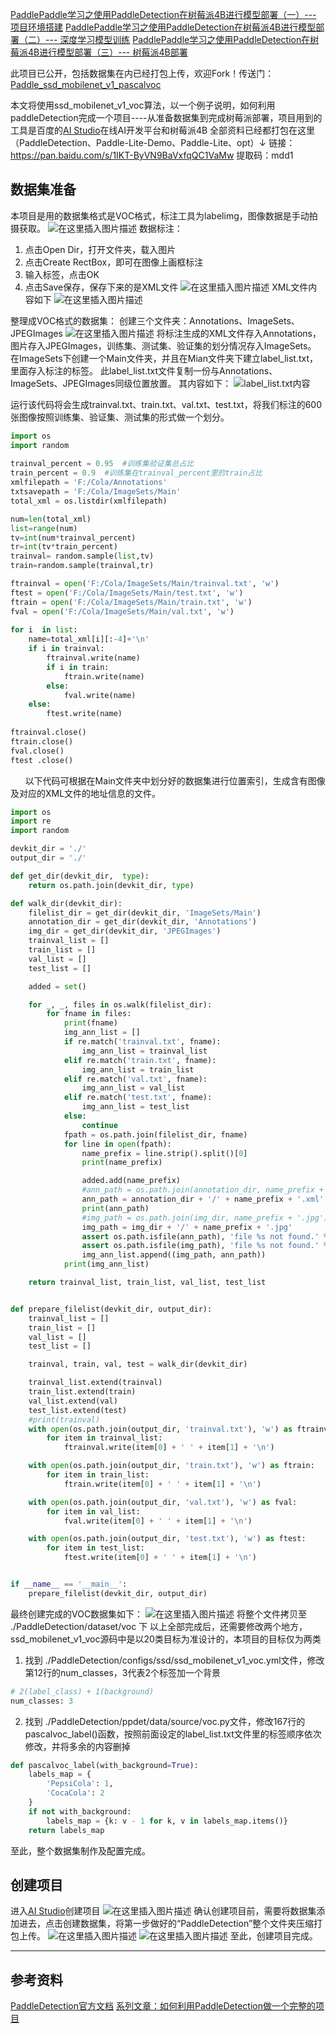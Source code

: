 ﻿[PaddlePaddle学习之使用PaddleDetection在树莓派4B进行模型部署（一）--- 项目环境搭建](https://blog.csdn.net/qq_42549612/article/details/104991557)
[PaddlePaddle学习之使用PaddleDetection在树莓派4B进行模型部署（二）--- 深度学习模型训练](https://blog.csdn.net/qq_42549612/article/details/104996034)
[PaddlePaddle学习之使用PaddleDetection在树莓派4B进行模型部署（三）--- 树莓派4B部署](https://blog.csdn.net/qq_42549612/article/details/104998329)

此项目已公开，包括数据集在内已经打包上传，欢迎Fork！传送门：[Paddle_ssd_mobilenet_v1_pascalvoc](https://aistudio.baidu.com/aistudio/projectdetail/331209)

本文将使用ssd_mobilenet_v1_voc算法，以一个例子说明，如何利用paddleDetection完成一个项目----从准备数据集到完成树莓派部署，项目用到的工具是百度的[AI Studio](https://aistudio.baidu.com/aistudio/index)在线AI开发平台和树莓派4B
全部资料已经都打包在这里（PaddleDetection、Paddle-Lite-Demo、Paddle-Lite、opt）↓
链接：https://pan.baidu.com/s/1IKT-ByVN9BaVxfqQC1VaMw 
提取码：mdd1 
## 数据集准备

本项目是用的数据集格式是VOC格式，标注工具为labelimg，图像数据是手动拍摄获取。
![在这里插入图片描述](https://img-blog.csdnimg.cn/20200320161610704.png?x-oss-process=image/watermark,type_ZmFuZ3poZW5naGVpdGk,shadow_10,text_aHR0cHM6Ly9ibG9nLmNzZG4ubmV0L3FxXzQyNTQ5NjEy,size_16,color_FFFFFF,t_70)
数据标注：
1. 点击Open Dir，打开文件夹，载入图片
2. 点击Create RectBox，即可在图像上画框标注
3. 输入标签，点击OK
4. 点击Save保存，保存下来的是XML文件
![在这里插入图片描述](https://img-blog.csdnimg.cn/2020032016280424.png?x-oss-process=image/watermark,type_ZmFuZ3poZW5naGVpdGk,shadow_10,text_aHR0cHM6Ly9ibG9nLmNzZG4ubmV0L3FxXzQyNTQ5NjEy,size_16,color_FFFFFF,t_70)
XML文件内容如下
![在这里插入图片描述](https://img-blog.csdnimg.cn/20200320163422866.png?x-oss-process=image/watermark,type_ZmFuZ3poZW5naGVpdGk,shadow_10,text_aHR0cHM6Ly9ibG9nLmNzZG4ubmV0L3FxXzQyNTQ5NjEy,size_16,color_FFFFFF,t_70)

整理成VOC格式的数据集：
创建三个文件夹：Annotations、ImageSets、JPEGImages
![在这里插入图片描述](https://img-blog.csdnimg.cn/20200320164134981.png)
将标注生成的XML文件存入Annotations，图片存入JPEGImages，训练集、测试集、验证集的划分情况存入ImageSets。
在ImageSets下创建一个Main文件夹，并且在Mian文件夹下建立label_list.txt，里面存入标注的标签。
此label_list.txt文件复制一份与Annotations、ImageSets、JPEGImages同级位置放置。
其内容如下：
![label_list.txt内容](https://img-blog.csdnimg.cn/20200320164721175.png)

运行该代码将会生成trainval.txt、train.txt、val.txt、test.txt，将我们标注的600张图像按照训练集、验证集、测试集的形式做一个划分。
```python
import os
import random
 
trainval_percent = 0.95  #训练集验证集总占比
train_percent = 0.9  #训练集在trainval_percent里的train占比
xmlfilepath = 'F:/Cola/Annotations'
txtsavepath = 'F:/Cola/ImageSets/Main'
total_xml = os.listdir(xmlfilepath)

num=len(total_xml)
list=range(num)
tv=int(num*trainval_percent)
tr=int(tv*train_percent)
trainval= random.sample(list,tv)
train=random.sample(trainval,tr)

ftrainval = open('F:/Cola/ImageSets/Main/trainval.txt', 'w')
ftest = open('F:/Cola/ImageSets/Main/test.txt', 'w')
ftrain = open('F:/Cola/ImageSets/Main/train.txt', 'w')
fval = open('F:/Cola/ImageSets/Main/val.txt', 'w')
 
for i  in list:
    name=total_xml[i][:-4]+'\n'
    if i in trainval:
        ftrainval.write(name)
        if i in train:
            ftrain.write(name)
        else:
            fval.write(name)
    else:
        ftest.write(name)
 
ftrainval.close()
ftrain.close()
fval.close()
ftest .close()
```

&nbsp; &nbsp; &nbsp; 以下代码可根据在Main文件夹中划分好的数据集进行位置索引，生成含有图像及对应的XML文件的地址信息的文件。
```python
import os
import re
import random

devkit_dir = './'
output_dir = './'

def get_dir(devkit_dir,  type):
    return os.path.join(devkit_dir, type)

def walk_dir(devkit_dir):
    filelist_dir = get_dir(devkit_dir, 'ImageSets/Main')
    annotation_dir = get_dir(devkit_dir, 'Annotations')
    img_dir = get_dir(devkit_dir, 'JPEGImages')
    trainval_list = []
    train_list = []
    val_list = []
    test_list = []

    added = set()

    for _, _, files in os.walk(filelist_dir):
        for fname in files:
            print(fname)
            img_ann_list = []
            if re.match('trainval.txt', fname):
                img_ann_list = trainval_list
            elif re.match('train.txt', fname):
                img_ann_list = train_list
            elif re.match('val.txt', fname):
                img_ann_list = val_list
            elif re.match('test.txt', fname):
                img_ann_list = test_list
            else:
                continue
            fpath = os.path.join(filelist_dir, fname)
            for line in open(fpath):
                name_prefix = line.strip().split()[0]
                print(name_prefix)

                added.add(name_prefix)
                #ann_path = os.path.join(annotation_dir, name_prefix + '.xml')
                ann_path = annotation_dir + '/' + name_prefix + '.xml'
                print(ann_path)
                #img_path = os.path.join(img_dir, name_prefix + '.jpg')
                img_path = img_dir + '/' + name_prefix + '.jpg'
                assert os.path.isfile(ann_path), 'file %s not found.' % ann_path
                assert os.path.isfile(img_path), 'file %s not found.' % img_path
                img_ann_list.append((img_path, ann_path))
            print(img_ann_list)

    return trainval_list, train_list, val_list, test_list


def prepare_filelist(devkit_dir, output_dir):
    trainval_list = []
    train_list = []
    val_list = []
    test_list = []

    trainval, train, val, test = walk_dir(devkit_dir)

    trainval_list.extend(trainval)
    train_list.extend(train)
    val_list.extend(val)
    test_list.extend(test)
    #print(trainval)
    with open(os.path.join(output_dir, 'trainval.txt'), 'w') as ftrainval:
        for item in trainval_list:
            ftrainval.write(item[0] + ' ' + item[1] + '\n')

    with open(os.path.join(output_dir, 'train.txt'), 'w') as ftrain:
        for item in train_list:
            ftrain.write(item[0] + ' ' + item[1] + '\n')

    with open(os.path.join(output_dir, 'val.txt'), 'w') as fval:
        for item in val_list:
            fval.write(item[0] + ' ' + item[1] + '\n')

    with open(os.path.join(output_dir, 'test.txt'), 'w') as ftest:
        for item in test_list:
            ftest.write(item[0] + ' ' + item[1] + '\n')


if __name__ == '__main__':
    prepare_filelist(devkit_dir, output_dir)
```
最终创建完成的VOC数据集如下：
![在这里插入图片描述](https://img-blog.csdnimg.cn/20200320180033118.png?x-oss-process=image/watermark,type_ZmFuZ3poZW5naGVpdGk,shadow_10,text_aHR0cHM6Ly9ibG9nLmNzZG4ubmV0L3FxXzQyNTQ5NjEy,size_16,color_FFFFFF,t_70)
将整个文件拷贝至 ./PaddleDetection/dataset/voc 下
以上全部完成后，还需要修改两个地方，ssd_mobilenet_v1_voc源码中是以20类目标为准设计的，本项目的目标仅为两类
1. 找到 ./PaddleDetection/configs/ssd/ssd_mobilenet_v1_voc.yml文件，修改第12行的num_classes，3代表2个标签加一个背景

```python
# 2(label_class) + 1(background)
num_classes: 3
```
2. 找到 ./PaddleDetection/ppdet/data/source/voc.py文件，修改167行的pascalvoc_label()函数，按照前面设定的label_list.txt文件里的标签顺序依次修改，并将多余的内容删掉

```python
def pascalvoc_label(with_background=True):
    labels_map = {
        'PepsiCola': 1,
        'CocaCola': 2
    }
    if not with_background:
        labels_map = {k: v - 1 for k, v in labels_map.items()}
    return labels_map
```
至此，整个数据集制作及配置完成。
## 创建项目
进入[AI Studio](https://aistudio.baidu.com/aistudio/index)创建项目
![在这里插入图片描述](https://img-blog.csdnimg.cn/20200320181114283.png?x-oss-process=image/watermark,type_ZmFuZ3poZW5naGVpdGk,shadow_10,text_aHR0cHM6Ly9ibG9nLmNzZG4ubmV0L3FxXzQyNTQ5NjEy,size_16,color_FFFFFF,t_70)
确认创建项目前，需要将数据集添加进去，点击创建数据集，将第一步做好的“PaddleDetection”整个文件夹压缩打包上传。
![在这里插入图片描述](https://img-blog.csdnimg.cn/20200320181345699.png?x-oss-process=image/watermark,type_ZmFuZ3poZW5naGVpdGk,shadow_10,text_aHR0cHM6Ly9ibG9nLmNzZG4ubmV0L3FxXzQyNTQ5NjEy,size_16,color_FFFFFF,t_70)
![在这里插入图片描述](https://img-blog.csdnimg.cn/20200320181627476.png?x-oss-process=image/watermark,type_ZmFuZ3poZW5naGVpdGk,shadow_10,text_aHR0cHM6Ly9ibG9nLmNzZG4ubmV0L3FxXzQyNTQ5NjEy,size_16,color_FFFFFF,t_70)
至此，创建项目完成。

----
参考资料
- 
[PaddleDetection官方文档](https://github.com/PaddlePaddle/PaddleDetection)
[系列文章：如何利用PaddleDetection做一个完整的项目](https://blog.csdn.net/yzl819819/article/details/104336990?depth_1-utm_source=distribute.pc_relevant.none-task&utm_source=distribute.pc_relevant.none-task)
